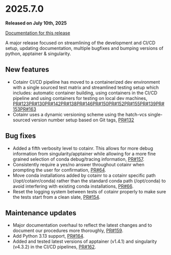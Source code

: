 # 2025.7.0

**Released on July 10th, 2025**

[Documentation for this release](https://cotainr.readthedocs.org/en/2025.7.0/)

A major release focused on streamlining of the development and CI/CD setup, updating documentation, multiple bugfixes and bumping versions of python, apptainer & singularity.

## New features

- Cotainr CI/CD pipeline has moved to a containerized dev environment with a single sourced test matrix and streamlined testing setup which includes: automatic container building, using containers in the CI/CD pipeline and using containers for testing on local dev machines, [PR#123](https://github.com/DeiC-HPC/cotainr/pull/123)[PR#130](https://github.com/DeiC-HPC/cotainr/pull/130)[PR#142](https://github.com/DeiC-HPC/cotainr/pull/142)[PR#138](https://github.com/DeiC-HPC/cotainr/pull/138)[PR#146](https://github.com/DeiC-HPC/cotainr/pull/146)[PR#150](https://github.com/DeiC-HPC/cotainr/pull/150)[PR#152](https://github.com/DeiC-HPC/cotainr/pull/152)[PR#155](http://github.com/DeiC-HPC/cotainr/pull/155)[PR#139](https://github.com/DeiC-HPC/cotainr/pull/139)[PR#153](https://github.com/DeiC-HPC/cotainr/pull/153)[PR#163](https://github.com/DeiC-HPC/cotainr/pull/163)
- Cotainr uses a dynamic versioning scheme using the hatch-vcs single-sourced version number setup based on Git tags, [PR#132](https://github.com/DeiC-HPC/cotainr/pull/132)

## Bug fixes

- Added a fifth verbosity level to cotainr. This allows for more debug information from singularity/apptainer while allowing for a more fine grained selection of conda debug/tracing information, [PR#157](https://github.com/DeiC-HPC/cotainr/pull/157).
- Consistently require a yes/no answer throughout cotainr when prompting the user for confirmation, [PR#64](https://github.com/DeiC-HPC/cotainr/pull/64).
- Move conda installations added by cotainr to a cotainr specific path (/opt/cotainr/conda) rather than the standard conda path (/opt/conda) to avoid interfering with existing conda installations, [PR#66](https://github.com/DeiC-HPC/cotainr/pull/66).
- Reset the logging system between tests of cotainr properly to make sure the tests start from a clean slate, [PR#154](https://github.com/DeiC-HPC/cotainr/pull/154).

## Maintenance updates

- Major documentation overhaul to reflect the latest changes and to document our procedures more thoroughly, [PR#159](https://github.com/DeiC-HPC/cotainr/pull/159).
- Add Python 3.13 support, [PR#164](https://github.com/DeiC-HPC/cotainr/pull/164).
- Added and tested latest versions of apptainer (v1.4.1) and singularity (v4.3.2) in the CI/CD pipelines, [PR#162](https://github.com/DeiC-HPC/cotainr/pull/162).
